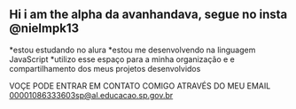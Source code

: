 ## Hi i am the alpha da avanhandava, segue no insta @nielmpk13
*estou estudando no alura
*estou me desenvolvendo na linguagem JavaScript
*utilizo esse espaço para a minha organização e e compartilhamento dos meus projetos desenvolvidos 

VOÇE PODE ENTRAR EM CONTATO COMIGO ATRAVÉS DO MEU EMAIL
00001086333603sp@al.educacao.sp.gov.br

<!--
**nielmpk13/nielmpk13** is a ✨ _special_ ✨ repository because its `README.md` (this file) appears on your GitHub profile.

Here are some ideas to get you started:

- 🔭 I’m currently working on ...
- 🌱 I’m currently learning ...
- 👯 I’m looking to collaborate on ...
- 🤔 I’m looking for help with ...
- 💬 Ask me about ...
- 📫 How to reach me: ...
- 😄 Pronouns: ...
- ⚡ Fun fact: ...
-->
